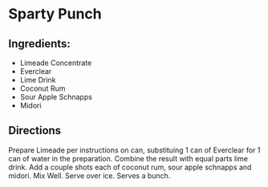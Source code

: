 # Sparty Punch

## Ingredients:

* Limeade Concentrate
* Everclear
* Lime Drink
* Coconut Rum
* Sour Apple Schnapps
* Midori

## Directions

Prepare Limeade per instructions on can, substituing 1 can of Everclear for 1 can of water in the preparation.  Combine the result with equal parts lime drink.  Add a couple shots each of coconut rum, sour apple schnapps and midori.  Mix Well.  Serve over ice.  Serves a bunch.
